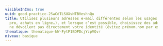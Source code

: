 ```yaml
---
visibleInCms: true
uuid: good-practice-2SwCdTLSUXsNTBVeshnQu
title: Utilisez plusieurs adresses e-mail différentes selon les usages (perso,
  pro, achats en ligne…), et lorsque c’est possible, choisissez des adresses qui
  ne dévoilent pas directement votre identité (évitez prénom.nom par exemple)
thematique: thematique-kW-FytF1BDPDcjYzpVQvr
niveau: basique
---
```

